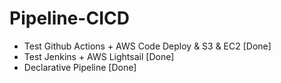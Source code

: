 # Pipeline-CICD
- Test Github Actions + AWS Code Deploy & S3 & EC2 [Done]
- Test Jenkins + AWS Lightsail [Done]
- Declarative Pipeline [Done]
